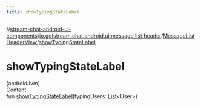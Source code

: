 ```yaml
---
title: showTypingStateLabel
---
```

//[stream-chat-android-ui-components](../../../index.md)/[io.getstream.chat.android.ui.message.list.header](../index.md)/[MessageListHeaderView](index.md)/[showTypingStateLabel](showTypingStateLabel.md)



# showTypingStateLabel  
[androidJvm]  
Content  
fun [showTypingStateLabel](showTypingStateLabel.md)(typingUsers: [List](https://kotlinlang.org/api/latest/jvm/stdlib/kotlin.collections/-list/index.html)&lt;User&gt;)  



